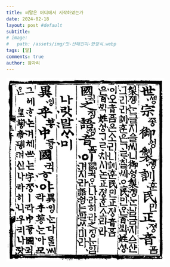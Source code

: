```yaml
---
title: 씨말은 어디에서 시작하였는가
date: 2024-02-18
layout: post #default
subtitle: 
# image:
#   path: /assets/img/맛-산해진미-한정식.webp
tags: [말]
comments: true
author: 잠자리
---
```


![씨라](/assets/img/훈민정음-해례본-씨.png)